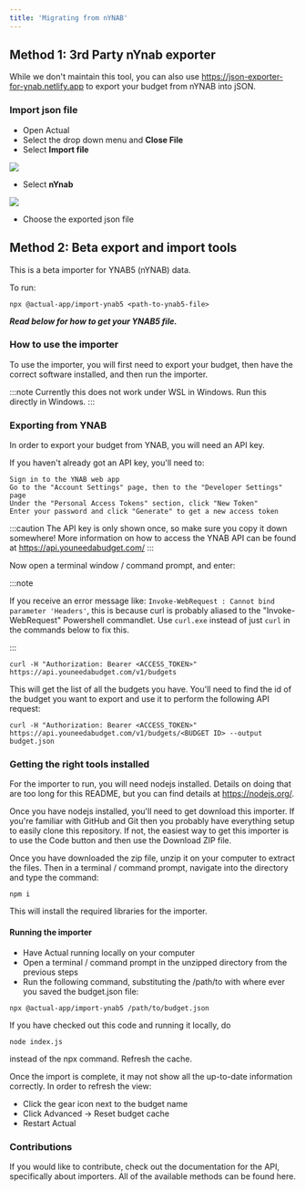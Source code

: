 ```yaml
---
title: 'Migrating from nYNAB'
---
```


## Method 1: 3rd Party nYnab exporter

While we don't maintain this tool, you can also use https://json-exporter-for-ynab.netlify.app to export your budget from nYNAB into jSON.

### Import json file

- Open Actual
- Select the drop down menu and **Close File**
- Select **Import file**

![](/img/migrating/actual-config-10.png)

- Select **nYnab**

![](/img/migrating/actual-config-12.png)

- Choose the exported json file

## Method 2: Beta export and import tools

This is a beta importer for YNAB5 (nYNAB) data.

To run:

```
npx @actual-app/import-ynab5 <path-to-ynab5-file>
```

**_Read below for how to get your YNAB5 file._**

<!-- Almost everything should be working now.

    There might be a way to set carryover using internal categories from YNAB (Deferred Income Subcategory and Immediate Income Subcategory)
    Docs of how credit cards translate from Actual to YNAB
    Maybe something else I'm missing
    Remove ynab transfer payees not used by actual -->

### How to use the importer

To use the importer, you will first need to export your budget, then have the correct software installed, and then run the importer.

:::note
Currently this does not work under WSL in Windows. Run this directly in Windows.
:::

### Exporting from YNAB

In order to export your budget from YNAB, you will need an API key.

If you haven't already got an API key, you'll need to:

    Sign in to the YNAB web app
    Go to the "Account Settings" page, then to the "Developer Settings" page
    Under the "Personal Access Tokens" section, click "New Token"
    Enter your password and click "Generate" to get a new access token

:::caution
The API key is only shown once, so make sure you copy it down somewhere! More information on how to access the YNAB API can be found at https://api.youneedabudget.com/
:::

Now open a terminal window / command prompt, and enter:

:::note

If you receive an error message like: `Invoke-WebRequest : Cannot bind parameter 'Headers'`, this is because curl is probably aliased to the "Invoke-WebRequest" Powershell commandlet. Use `curl.exe` instead of just `curl` in the commands below to fix this.

:::

```
curl -H "Authorization: Bearer <ACCESS_TOKEN>" https://api.youneedabudget.com/v1/budgets
```

This will get the list of all the budgets you have. You'll need to find the id of the budget you want to export and use it to perform the following API request:

```
curl -H "Authorization: Bearer <ACCESS_TOKEN>" https://api.youneedabudget.com/v1/budgets/<BUDGET ID> --output budget.json
```

### Getting the right tools installed

For the importer to run, you will need nodejs installed. Details on doing that are too long for this README, but you can find details at https://nodejs.org/.

Once you have nodejs installed, you'll need to get download this importer. If you're familiar with GitHub and Git then you probably have everything setup to easily clone this repository. If not, the easiest way to get this importer is to use the Code button and then use the Download ZIP file.

Once you have downloaded the zip file, unzip it on your computer to extract the files. Then in a terminal / command prompt, navigate into the directory and type the command:

```
npm i
```

This will install the required libraries for the importer.

#### Running the importer

- Have Actual running locally on your computer
- Open a terminal / command prompt in the unzipped directory from the previous steps
- Run the following command, substituting the /path/to with where ever you saved the budget.json file:

```
npx @actual-app/import-ynab5 /path/to/budget.json
```

If you have checked out this code and running it locally, do

```
node index.js
```

instead of the npx command.
Refresh the cache.

Once the import is complete, it may not show all the up-to-date information correctly. In order to refresh the view:

- Click the gear icon next to the budget name
- Click Advanced -> Reset budget cache
- Restart Actual

### Contributions

If you would like to contribute, check out the documentation for the API, specifically about importers. All of the available methods can be found here.
